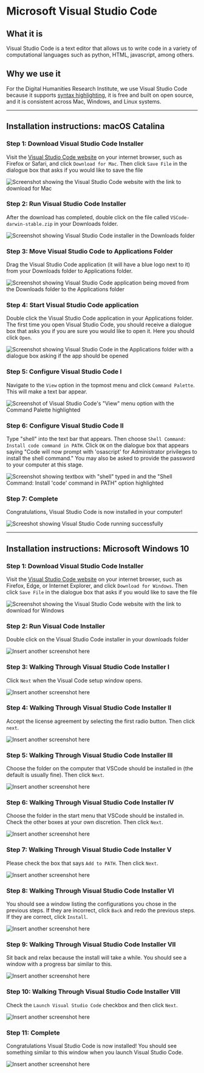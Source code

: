 # Microsoft Visual Studio Code

## What it is

Visual Studio Code is a text editor that allows us to write code in a variety of computational languages such as python, HTML, javascript, among others.

## Why we use it

For the Digital Humanities Research Institute, we use Visual Studio Code because it supports [syntax highlighting](https://en.wikipedia.org/wiki/Syntax_highlighting), it is free and built on open source, and it is consistent across Mac, Windows, and Linux systems.

---

## Installation instructions: macOS Catalina

### Step 1: Download Visual Studio Code Installer

Visit the [Visual Studio Code website](https://code.visualstudio.com/) on your internet browser, such as Firefox or Safari, and click `Download for Mac`. Then click `Save File` in the dialogue box that asks if you would like to save the file

![Screenshot showing the Visual Studio Code website with the link to download for Mac](images/vscode_mac_1.png)

### Step 2: Run Visual Studio Code Installer

After the download has completed, double click on the file called `VSCode-darwin-stable.zip` in your Downloads folder. 

![Screenshot showing Visual Studio Code installer in the Downloads folder](images/vscode_mac_2.png)

### Step 3: Move Visual Studio Code to Applications Folder

Drag the Visual Studio Code application (it will have a blue logo next to it) from your Downloads folder to Applications folder.

![Screenshot showing Visual Studio Code application being moved from the Downloads folder to the Applications folder](images/vscode_mac_3.png)

### Step 4: Start Visual Studio Code application

Double click the Visual Studio Code application in your Applications folder. The first time you open Visual Studio Code, you should receive a dialogue box that asks you if you are sure you would like to open it. Here you should click `Open`. 

![Screenshot showing Visual Studio Code in the Applications folder with a dialogue box asking if the app should be opened](images/vscode_mac_4.png)

### Step 5: Configure Visual Studio Code I

Navigate to the `View` option in the topmost menu and click `Command Palette`. This will make a text bar appear.

![Screenshot of Visual Studio Code's "View" menu option with the Command Palette highlighted](images/vscode_mac_5.png)

### Step 6: Configure Visual Studio Code II

Type "shell" into the text bar that appears. Then choose `Shell Command: Install code command in PATH`. Click `OK` on the dialogue box that appears saying "Code will now prompt with 'osascript' for Administrator privileges to install the shell command." You may also be asked to provide the password to your computer at this stage.

![Screenshot showing textbox with "shell" typed in and the "Shell Command: Install 'code' command in PATH" option highlighted](images/vscode_mac_6.png)

### Step 7: Complete

Congratulations, Visual Studio Code is now installed in your computer!

![Screeshot showing Visual Studio Code running successfully](images/vscode_mac_7.png)

---

## Installation instructions: Microsoft Windows 10

### Step 1: Download Visual Studio Code Installer

Visit the [Visual Studio Code website](https://code.visualstudio.com/) on your internet browser, such as Firefox, Edge, or Internet Explorer, and click `Download for Windows`. Then click `Save File` in the dialogue box that asks if you would like to save the file

![Screenshot showing the Visual Studio Code website with the link to download for Windows](images/vscode1.png) 

### Step 2: Run Visual Code Installer

Double click on the Visual Studio Code installer in your downloads folder

![Insert another screenshot here](images/vscode2.png)

### Step 3: Walking Through Visual Studio Code Installer I

Click `Next` when the Visual Code setup window opens.

![Insert another screenshot here](images/vscode3.png)

### Step 4: Walking Through Visual Studio Code Installer II

Accept the license agreement by selecting the first radio button. Then click `next`.

![Insert another screenshot here](images/vscode4.png)

### Step 5: Walking Through Visual Studio Code Installer III

Choose the folder on the computer that VSCode should be installed in (the default is usually fine). Then click `Next`.

![Insert another screenshot here](images/vscode5.png)

### Step 6: Walking Through Visual Studio Code Installer IV

Choose the folder in the start menu that VSCode should be installed in. Check the other boxes at your own discretion. Then click `Next`.

![Insert another screenshot here](images/vscode6.png)

### Step 7: Walking Through Visual Studio Code Installer V

Please check the box that says `Add to PATH`. Then click `Next`.

![Insert another screenshot here](images/vscode7.png)

### Step 8: Walking Through Visual Studio Code Installer VI

You should see a window listing the configurations you chose in the previous steps. If they are incorrect, click `Back` and redo the previous steps. If they are correct, click `Install`.

![Insert another screenshot here](images/vscode8.png)

### Step 9: Walking Through Visual Studio Code Installer VII

Sit back and relax because the install will take a while. You should see a window with a progress bar similar to this.

![Insert another screenshot here](images/vscode9.png)

### Step 10: Walking Through Visual Studio Code Installer VIII

Check the `Launch Visual Studio Code` checkbox and then click `Next`.

![Insert another screenshot here](images/vscode10.png)

### Step 11: Complete

Congratulations Visual Studio Code is now installed! You should see something similar to this window when you launch Visual Studio Code.

![Insert another screenshot here](images/vscode11.png)
